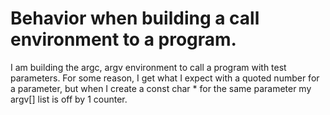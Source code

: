 # Behavior when building a call environment to a program.

I am building the argc, argv environment to call a program with test parameters.
For some reason, I get what I expect with a quoted number for a parameter, but when I create a const char * for the same parameter my argv[] list is off by 1 counter.


